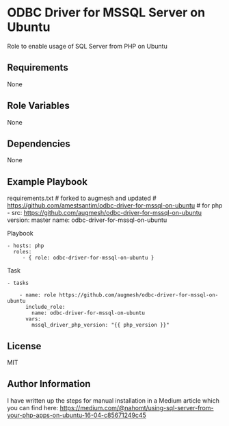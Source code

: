 ODBC Driver for MSSQL Server on Ubuntu
=========

Role to enable usage of SQL Server from PHP on Ubuntu

Requirements
------------

None

Role Variables
--------------

None

Dependencies
------------

None

Example Playbook
----------------

   requirements.txt
    # forked to augmesh and updated
    # https://github.com/amestsantim/odbc-driver-for-mssql-on-ubuntu
    # for php
      - src: https://github.com/augmesh/odbc-driver-for-mssql-on-ubuntu
        version: master
        name: odbc-driver-for-mssql-on-ubuntu

   Playbook
    
    - hosts: php
      roles:
         - { role: odbc-driver-for-mssql-on-ubuntu }
   
   Task

    - tasks
    
        - name: role https://github.com/augmesh/odbc-driver-for-mssql-on-ubuntu
          include_role:
            name: odbc-driver-for-mssql-on-ubuntu
          vars:
            mssql_driver_php_version: "{{ php_version }}"
        

License
-------

MIT

Author Information
------------------

I have written up the steps for manual installation in a Medium article which you can find here:
https://medium.com/@nahomt/using-sql-server-from-your-php-apps-on-ubuntu-16-04-c85671249c45

